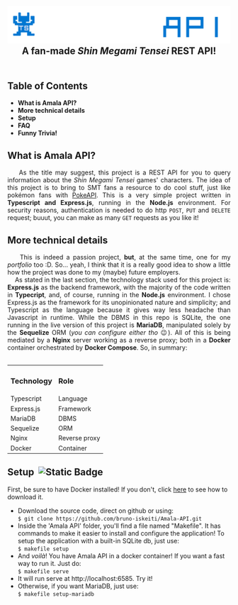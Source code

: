 <h2 align="center">
<img src="https://github.com/bruno-iskeiti/Amala-API/blob/a4ef57403c275cc4ecaa50aa9e556972a98a1226/public/images/logo.png" alt="project logo"> <br>
A fan-made <i>Shin Megami Tensei</i> REST API!
<br>&nbsp;
</h2>

## Table of Contents

- **What is Amala API?**
- **More technical details**
- **Setup**
- **FAQ**
- **Funny Trivia!**

<h2 size="300px">What is Amala API?</h2>
  <div align="justify">&nbsp;&nbsp;&nbsp;&nbsp;As the title may suggest, this project is a REST API for you to query information about the <i>Shin Megami Tensei</i> games'  characters. The idea of this project is to bring to SMT fans a resource to do cool stuff, just like pokémon fans with <a href="https://pokeapi.co">PokeAPI</a>. This is a very simple project written in <b>Typescript and Express.js</b>, running in the <b>Node.js</b> environment. For security reasons, authentication is needed to do http <code>POST</code>, <code>PUT</code> and <code>DELETE</code> request; buuut, you can make as many <code>GET</code> requests as you like it!</div>

<h2>More technical details</h2>
  <div align="justify">&nbsp;&nbsp;&nbsp;&nbsp;This is indeed a passion project, <b>but</b>, at the same time, one for my <i>portfolio</i> too :D. So... yeah, I think that it is a really good idea to show a little how the project was done to my (maybe) future employers.
  <br>&nbsp;&nbsp;&nbsp;&nbsp;As stated in the last section, the technology stack used for this project is: <b>Express.js</b> as the backend framework, with the majority of the code written in <b>Typecript</b>, and, of course, running in the <b>Node.js</b> environment. I chose Express.js as the framework for its unopinionated nature and simplicity; and Typescript as the language because it gives way less headache than Javascript in runtime. While the DBMS in this repo is SQLite, the one running in the live version of this project is <b>MariaDB</b>, manipulated solely by the <b>Sequelize</b> ORM (<i>you can configure either tho</i> &#128521). All of this is being mediated by a <b>Nginx</b> server working as a reverse proxy; both in a <b>Docker</b> container orchestrated by <b>Docker Compose</b>. So, in summary:
  <br>&nbsp;
  </div>
  <div align="center">
      <table>
        <tr>
            <td><b><h3>Technology</h3></b></td>
            <td><b><h3>Role</h3></b></td>
        </tr>
        <tr>
            <td>Typescript</td>
            <td>Language</td>
        </tr>
        <tr>
            <td>Express.js</td>
            <td>Framework</td>
        </tr>
        <tr>
            <td>MariaDB</td>
            <td>DBMS</td>
        <tr>
            <td>Sequelize</td>
            <td>ORM</td>
        </tr>
        <tr>
            <td>Nginx</td>
            <td>Reverse proxy</td>
        </tr>
        <tr>
            <td>Docker</td>
            <td>Container</td>
        </tr>
      </table>
  </div>

## Setup &nbsp;<img alt="Static Badge" src="https://img.shields.io/badge/typescript-ver._5.9.2-blue">
First, be sure to have Docker installed! If you don't, click <a href="https://docs.docker.com/get-started/get-docker/" target="_blank">here</a> to see how to download it.
- Download the source code, direct on github or using: <br>
  `$ git clone https://github.com/bruno-iskeiti/Amala-API.git`<br>
- Inside the 'Amala API' folder, you'll find a file named "Makefile". It has commands to make it easier to install and configure the application! To setup the application with a built-in SQLite db, just use: <br>
`$ makefile setup`<br>
- And <i>voilà</i>! You have Amala API in a docker container! If you want a fast way to run it. Just do: <br>
`$ makefile serve`<br>
- It will run serve at http://localhost:6585. Try it!<br>
- Otherwise, if you want MariaDB, just use:<br>
`$ makefile setup-mariadb`